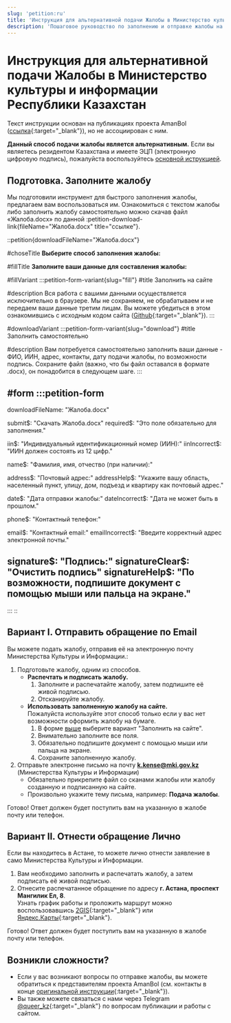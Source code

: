 ```yaml
---
slug: 'petition:ru'
title: 'Инструкция для альтернативной подачи Жалобы в Министерство культуры и информации Республики Казахстан'
description: 'Пошаговое руководство по заполнению и отправке жалобы на петицию «О запрете пропаганды ЛГБТ+ в Казахстане» посредствам email или лично.'
---
```


# Инструкция для альтернативной подачи Жалобы в Министерство культуры и информации Республики Казахстан

Текст инструкции основан на публикациях проекта AmanBol ([ссылка](https://amanbol.kz/instructions2024?utm_source=queer.kz){:target="_blank"}), но не ассоциирован с ним.

**Данный способ подачи жалобы является альтернативным.** Если вы являетесь резидентом Казахстана и имеете ЭЦП (электронную цифровую подпись), пожалуйста воспользуйтесь [основной иструкцией](/petition).

## Подготовка. Заполните жалобу

Мы подготовили инструмент для быстрого заполнения жалобы, предлагаем вам воспользоваться им. Ознакомиться с текстом жалобы либо заполнить жалобу самостоятельно можно скачав файл «Жалоба.docx» по данной :petition-download-link{fileName="Жалоба.docx" title="ссылке"}.

::petition{downloadFileName="Жалоба.docx"}
<!-- Titles -->
#choseTitle
  **Выберите способ заполнения жалобы:**

#fillTitle
  **Заполните ваши данные для составления жалобы:**

#fillVariant
  :::petition-form-variant{slug="fill"}
  #title
    Заполнить на сайте

  #description
    Вся работа с вашими данными осуществляется исключительно в браузере. Мы не сохраняем, не обрабатываем и не передаем ваши данные третим лицам. Вы можете убедиться в этом ознакомившись с исходным кодом сайта ([Github](https://github.com/queer-kz/placeholder/blob/main/components/content/PetitionForm.vue){:target="_blank"}).
  :::

#downloadVariant
  :::petition-form-variant{slug="download"}
  #title
    Заполнить самостоятельно

  #description
    Вам потребуется самостоятельно заполнить ваши данные - ФИО, ИИН, адрес, контакты, дату подачи жалобы, по возможности подпись. Сохраните файл (важно, что бы файл оставался в формате .docx), он понадобится в следующем шаге.
  :::

#form
  :::petition-form
  ---
  downloadFileName: "Жалоба.docx"

  submit$: "Скачать Жалоба.docx"
  required$: "Это поле обязательно для заполнения."

  iin$: "Индивидуальный идентификационный номер (ИИН):"
  iinIncorrect$: "ИИН должен состоять из 12 цифр."

  name$: "Фамилия, имя, отчество (при наличии):"

  address$: "Почтовый адрес:"
  addressHelp$: "Укажите вашу область, населенный пункт, улицу, дом, подъезд и квартиру как почтовый адрес."

  date$: "Дата отправки жалобы:"
  dateIncorrect$: "Дата не может быть в прошлом."

  phone$: "Контактный телефон:"

  email$: "Контактный email:"
  emailIncorrect$: "Введите корректный адрес электронной почты."

  signature$: "Подпись:"
  signatureClear$: "Очистить подпись"
  signatureHelp$: "По возможности, подпишите документ с помощью мыши или пальца на экране."
  ---
  :::
::

## Вариант I. Отправить обращение по Email

Вы можете подать жалобу, отправив её на электронную почту Министерства Культуры и Информации.:

1. Подготовьте жалобу, одним из способов.
   - **Распечтать и подписать жалобу.**
     1. Заполните и распечатайте жалобу, затем подпишите её живой подписью.
     2. Отсканируйте жалобу.
   - **Использовать заполненную жалобу на сайте.**  
     Пожалуйста используйте этот способ только если у вас нет возможности оформить жалобу на бумаге.
     1. В форме [выше](#подготовка-заполните-жалобу) выберите вариант "Заполнить на сайте".
     2. Внимательно заполните все поля.
     3. Обязательно подпишите документ с помощью мыши или пальца на экране.
     4. Сохраните заполненную жалобу.
2. Отправьте электронне письмо на почту **[k.kense@mki.gov.kz](mailto:k.kense@mki.gov.kz?subject=Подача%20жалобы)** (Министерства Культуры и Информации)
   - Обязательно прикрепите файл со сканами жалобы или жалобу созданную и подписанную на сайте.
   - Произвольно укажите тему письма, например: **Подача жалобы**.

Готово! Ответ должен будет поступить вам на указанную в жалобе почту или телефон.

## Вариант II. Отнести обращение Лично

Если вы находитесь в Астане, то можете лично отнести заявление в само Министерства Культуры и Информации.

1. Вам необходимо заполнить и распечатать жалобу, а затем подписать её живой подписью.
2. Отнесите распечатанное обращение по адресу **г. Астана, проспект Мангилик Ел, 8​**.  
   Узнать график работы и проложить маршрут можно воспользовавшись [2GIS](https://go.2gis.com/j3ff8){:target="_blank"} или [Яндекс.Карты](https://yandex.kz/maps/-/CDGjeVPV){:target="_blank"}.

Готово! Ответ должен будет поступить вам на указанную в жалобе почту или телефон.

## Возникли сложности?

- Если у вас возникают вопросы по отправке жалобы, вы можете обратиться к представителям проекта AmanBol (см. контакты в конце [оригинальной инструкции](https://amanbol.kz/instructions2024?utm_source=queer.kz){:target="_blank"}).
- Вы также можете связаться с нами через Telegram [@queer_kz](https://t.me/queer_kz){:target="_blank"} по вопросам публикации и работы с сайтом.

